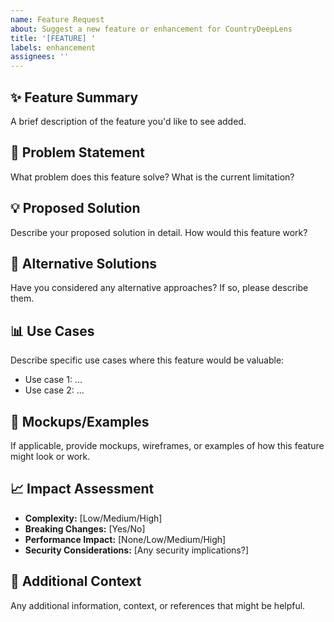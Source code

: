 ```yaml
---
name: Feature Request
about: Suggest a new feature or enhancement for CountryDeepLens
title: '[FEATURE] '
labels: enhancement
assignees: ''
---
```


## ✨ Feature Summary
A brief description of the feature you'd like to see added.

## 🎯 Problem Statement
What problem does this feature solve? What is the current limitation?

## 💡 Proposed Solution
Describe your proposed solution in detail. How would this feature work?

## 🔄 Alternative Solutions
Have you considered any alternative approaches? If so, please describe them.

## 📊 Use Cases
Describe specific use cases where this feature would be valuable:
- Use case 1: ...
- Use case 2: ...

## 🎨 Mockups/Examples
If applicable, provide mockups, wireframes, or examples of how this feature might look or work.

## 📈 Impact Assessment
- **Complexity:** [Low/Medium/High]
- **Breaking Changes:** [Yes/No]
- **Performance Impact:** [None/Low/Medium/High]
- **Security Considerations:** [Any security implications?]

## 📝 Additional Context
Any additional information, context, or references that might be helpful.
